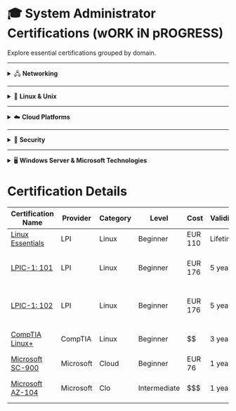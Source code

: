 # 🎓 System Administrator Certifications (wORK iN pROGRESS)

Explore essential certifications grouped by domain.

---

<details>
<summary>🖧 <strong>Networking</strong></summary>

- Cisco Networking Academy: [Networking Basics](https://www.netacad.com/courses/networking-basics?courseLang=en-US)
- Cisco Networking Academy: [Networking Essentials](https://www.netacad.com/courses/networking-essentials?courseLang=en-US)
- CompTIA Network+

</details>

---

<details>
<summary>🐧 <strong>Linux & Unix</strong></summary>

- Red Hat Certified System Administrator (RHCSA)
- LPIC-1: Linux Administrator
- CompTIA Linux+
- SUSE Certified Administrator (SCA)

</details>

---

<details>
<summary>☁️ <strong>Cloud Platforms</strong></summary>

**AWS**
- AWS Certified SysOps Administrator – Associate
- AWS Certified Solutions Architect – Associate

**Microsoft Azure**
- Azure Fundamentals (AZ-900)
- Azure Administrator Associate (AZ-104)

**Google Cloud**
- Google Associate Cloud Engineer
- Google Professional Cloud Architect

</details>

---

<details>
<summary>🔐 <strong>Security</strong></summary>

- CompTIA Security+
- Certified Information Systems Security Professional (CISSP)
- GIAC Security Essentials (GSEC)
- Microsoft SC-900: Security, Compliance, and Identity Fundamentals

</details>

---

<details>
<summary>🖥️ <strong>Windows Server & Microsoft Technologies</strong></summary>

- Windows Server Hybrid Administrator Associate
- Microsoft Certified: Endpoint Administrator (MD-102)
- MCSA (legacy but still useful)

</details>

# Certification Details

| Certification Name                               | Provider         | Category         | Level     | Cost         | Validity                          | Notes                                                    |
|--------------------------------------------------|------------------|------------------|-----------|--------------|-----------------------------------|--------------------------------------|
| [Linux Essentials](https://tinyurl.com/lpi-LE)                               | LPI                | Linux          | Beginner | EUR 110  | Lifetime   | Essential Linux skills               |
| [LPIC-1: 101](https://www.lpi.org/our-certifications/lpic-1-overview)        | LPI                | Linux          | Beginner | EUR 176  | 5 years    | Essential Linux Administrator skills |
| [LPIC-1: 102](https://www.comptia.org/certifications/linux)                  | LPI                | Linux          | Beginner | EUR 176  | 5 years    | Essential Linux Administrator skills |
| [CompTIA Linux+](https://aws.amazon.com/certification/)                      | CompTIA            | Linux          | Beginner | $$       | 3 years    | Vendor-neutral certification         |
| [Microsoft SC-900](https://tinyurl.com/MSSC-900)                             | Microsoft          | Cloud          | Beginner | EUR 76   | 1 year     | Cloud Security                       |
| [Microsoft AZ-104](https://tinyurl.com/MS-AZ-104qq)                          | Microsoft          | Clo            | Intermediate | $$$  | 1 year     |  Focuses on Azure administration     |

